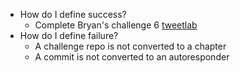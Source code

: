- How do I define success?
	- Complete Bryan's challenge 6 [tweetlab](https://github.com/dennislwm/tweetlab)
- How do I define failure?
	- A challenge repo is not converted to a chapter
	- A commit is not converted to an autoresponder